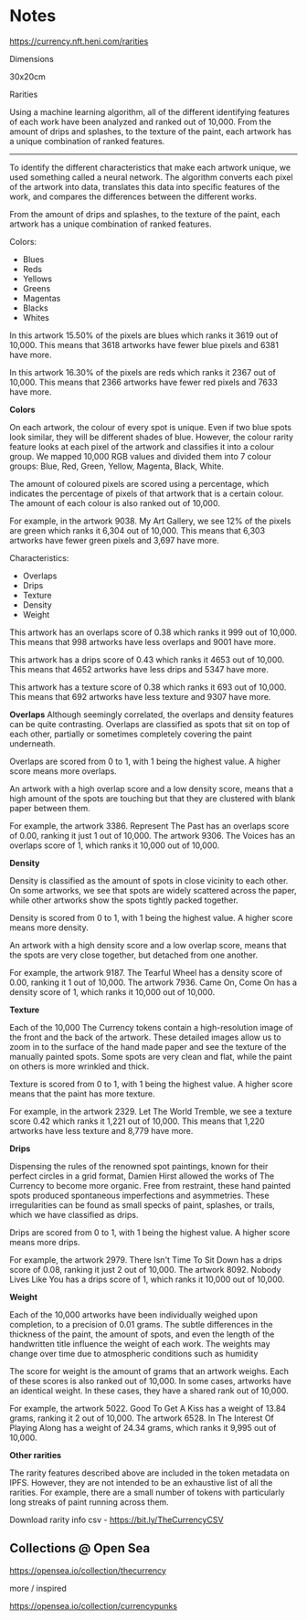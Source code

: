 # Notes


<https://currency.nft.heni.com/rarities>


Dimensions

30x20cm



Rarities

Using a machine learning algorithm, all of the different identifying features of each work
have been analyzed
and ranked out of 10,000. From the amount of drips and splashes,
to the texture of the paint, each artwork has a unique combination of ranked features.

---

To identify the different characteristics that make each artwork unique,
we used something called a neural network.
The algorithm converts each pixel of the artwork into data,
translates this data into specific features of the work,
and compares the differences between the different works.

From the amount of drips and splashes, to the texture of the paint,
each artwork has a unique combination of ranked features.

Colors:
- Blues
- Reds
- Yellows
- Greens
- Magentas
- Blacks
- Whites

In this artwork 15.50% of the pixels are blues which ranks it 3619 out of 10,000. This means that 3618 artworks have fewer blue pixels and 6381 have more.

In this artwork 16.30% of the pixels are reds which ranks it 2367 out of 10,000. This means that 2366 artworks have fewer red pixels and 7633 have more.

**Colors**

On each artwork, the colour of every spot is unique. Even if two blue spots look similar, they will be different shades of blue. However, the colour rarity feature looks at each pixel of the artwork and classifies it into a colour group. We mapped 10,000 RGB values and divided them into 7 colour groups: Blue, Red, Green, Yellow, Magenta, Black, White.

The amount of coloured pixels are scored using a percentage, which indicates the percentage of pixels of that artwork that is a certain colour. The amount of each colour is also ranked out of 10,000.

For example, in the artwork 9038. My Art Gallery, we see 12% of the pixels are green which ranks it 6,304 out of 10,000. This means that 6,303 artworks have fewer green pixels and 3,697 have more.



Characteristics:
- Overlaps
- Drips
- Texture
- Density
- Weight

This artwork has an overlaps score of 0.38 which ranks it 999 out of 10,000. This means that 998 artworks have less overlaps and 9001 have more.

This artwork has a drips score of 0.43 which ranks it 4653 out of 10,000. This means that 4652 artworks have less drips and 5347 have more.

This artwork has a texture score of 0.38 which ranks it 693 out of 10,000. This means that 692 artworks have less texture and 9307 have more.


**Overlaps**
Although seemingly correlated, the overlaps and density features can be quite contrasting. Overlaps are classified as spots that sit on top of each other, partially or sometimes completely covering the paint underneath.

Overlaps are scored from 0 to 1, with 1 being the highest value. A higher score means more overlaps.

An artwork with a high overlap score and a low density score, means that a high amount of the spots are touching but that they are clustered with blank paper between them.

For example, the artwork 3386. Represent The Past has an overlaps score of 0.00, ranking it just 1 out of 10,000. The artwork 9306. The Voices has an overlaps score of 1, which ranks it 10,000 out of 10,000.


**Density**

Density is classified as the amount of spots in close vicinity to each other. On some artworks, we see that spots are widely scattered across the paper, while other artworks show the spots tightly packed together.

Density is scored from 0 to 1, with 1 being the highest value. A higher score means more density.

An artwork with a high density score and a low overlap score, means that the spots are very close together, but detached from one another.

For example, the artwork 9187. The Tearful Wheel has a density score of 0.00, ranking it 1 out of 10,000. The artwork 7936. Came On, Come On has a density score of 1, which ranks it 10,000 out of 10,000.


**Texture**

Each of the 10,000 The Currency tokens contain a high-resolution image of the front and the back of the artwork. These detailed images allow us to zoom in to the surface of the hand made paper and see the texture of the manually painted spots. Some spots are very clean and flat, while the paint on others is more wrinkled and thick.

Texture is scored from 0 to 1, with 1 being the highest value. A higher score means that the paint has more texture.

For example, in the artwork 2329. Let The World Tremble, we see a texture score 0.42 which ranks it 1,221 out of 10,000. This means that 1,220 artworks have less texture and 8,779 have more.

**Drips**

Dispensing the rules of the renowned spot paintings, known for their perfect circles in a grid format, Damien Hirst allowed the works of The Currency to become more organic. Free from restraint, these hand painted spots produced spontaneous imperfections and asymmetries. These irregularities can be found as small specks of paint, splashes, or trails, which we have classified as drips.

Drips are scored from 0 to 1, with 1 being the highest value. A higher score means more drips.

For example, the artwork 2979. There Isn't Time To Sit Down has a drips score of 0.08, ranking it just 2 out of 10,000. The artwork 8092. Nobody Lives Like You has a drips score of 1, which ranks it 10,000 out of 10,000.

**Weight**

Each of the 10,000 artworks have been individually weighed upon completion, to a precision of 0.01 grams. The subtle differences in the thickness of the paint, the amount of spots, and even the length of the handwritten title influence the weight of each work. The weights may change over time due to atmospheric conditions such as humidity

The score for weight is the amount of grams that an artwork weighs. Each of these scores is also ranked out of 10,000. In some cases, artworks have an identical weight. In these cases, they have a shared rank out of 10,000.

For example, the artwork 5022. Good To Get A Kiss has a weight of 13.84 grams, ranking it 2 out of 10,000. The artwork 6528. In The Interest Of Playing Along has a weight of 24.34 grams, which ranks it 9,995 out of 10,000.


**Other rarities**

The rarity features described above are included in the token metadata on IPFS. However, they are not intended to be an exhaustive list of all the rarities. For example, there are a small number of tokens with particularly long streaks of paint running across them.


Download rarity info csv - <https://bit.ly/TheCurrencyCSV>





## Collections @ Open Sea

<https://opensea.io/collection/thecurrency>

more / inspired

<https://opensea.io/collection/currencypunks>


